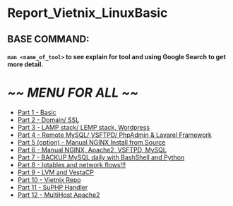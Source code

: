 # Report_Vietnix_LinuxBasic

## BASE COMMAND:
#### `man <name_of_tool>` to see explain for tool and using Google Search to get more detail.

# *~~ MENU FOR ALL ~~*

* <a href='part01/part01.md'>Part 1 - Basic</a>
* <a href='part02/part02.md'>Part 2 - Domain/ SSL</a>
* <a href='part03/part03.md'>Part 3 - LAMP stack/ LEMP stack, Wordpress</a>
* <a href='part04/part04.md'>Part 4 - Remote MySQL/ VSFTPD/ PhpAdmin & Lavarel Framework</a>
* <a href='part05/part05.md'>Part 5 (option) - Manual NGINX Install from Source</a>
* <a href='part06/part06.md'>Part 6 - Manual NGINX, Apache2, VSFTPD, MySQL</a>
* <a href='part07/part07.md'>Part 7 - BACKUP MySQL daily with BashShell and Python</a>
* <a href='part08/part08.md'>Part 8 - Iptables and network flows!!!</a>
* <a href='part09/part09.md'>Part 9 - LVM and VestaCP</a>
* <a href='part10/part10.md'>Part 10 - Vietnix Repo</a>
* <a href='part11/part11.md'>Part 11 - SuPHP Handler</a>
* <a href='part12/part12.md'>Part 12 - MultiHost Apache2</a>